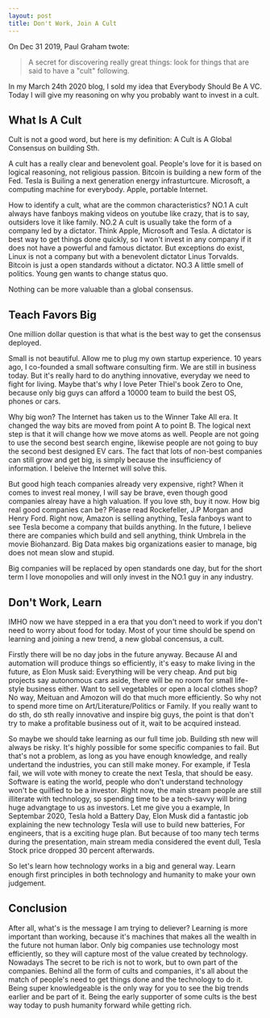 ```yaml
---
layout: post
title: Don't Work, Join A Cult
---
```


On Dec 31 2019, Paul Graham twote:

> A secret for discovering really great things: look for things that are said to have a "cult" following. 

In my March 24th 2020 blog, I sold my idea that Everybody Should Be A VC. Today I will give my reasoning on why you probably want to invest in a cult.

## What Is A Cult

Cult is not a good word, but here is my definition: A Cult is A Global Consensus on building Sth.

A cult has a really clear and benevolent goal. People's love for it is based on logical reasoning, not religious passion. Bitcoin is building a new form of the Fed. Tesla is Builing a next generation energy infrasturtcure. Microsoft, a computing machine for everybody. Apple, portable Internet.

How to identify a cult, what are the common characteristics? NO.1 A cult always have fanboys making videos on youtube like crazy, that is to say, outsiders love it like family. NO.2 A cult is usually take the form of a company led by a dictator. Think Apple, Microsoft and Tesla. A dictator is best way to get things done quickly, so I won't invest in any company if it does not have a powerful and famous dictator. But exceptions do exist, Linux is not a company but with a benevolent dictator Linus Torvalds. Bitcoin is just a open standards without a dictator. NO.3 A little smell of politics. Young gen wants to change status quo.

Nothing can be more valuable than a global consensus.

## Teach Favors Big

One million dollar question is that what is the best way to get the consensus deployed.

Small is not beautiful. Allow me to plug my own startup experience. 10 years ago, I co-founded a small software consulting firm. We are still in business today. But it's really hard to do anything innovative, everyday we need to fight for living. Maybe that's why I love Peter Thiel's book Zero to One, because only big guys can afford a 10000 team to build the best OS, phones or cars. 

Why big won? The Internet has taken us to the Winner Take All era. It changed the way bits are moved from point A to point B. The logical next step is that it will change how we move atoms as well. People are not going to use the second best search engine, likewise people are not going to buy the second best designed EV cars. The fact that lots of non-best companies can still grow and get big, is simply because the insufficiency of information. I beleive the Internet will solve this. 

But good high teach companies already very expensive, right? When it comes to invest real money, I will say be brave, even though good companies alreay have a high valuation. If you love sth, buy it now. How big real good companies can be? Please read Rockefeller, J.P Morgan and Henry Ford. Right now, Amazon is selling anything, Tesla fanboys want to see Tesla become a company that builds anything. In the future, I believe there are companies which build and sell anything, think Umbrela in the movie Biohanzard. Big Data makes big organizations easier to manage, big does not mean slow and stupid. 

Big companies will be replaced by open standards one day, but for the short term I love monopolies and will only invest in the NO.1 guy in any industry.

## Don't Work, Learn

IMHO now we have stepped in a era that you don't need to work if you don't need to worry about food for today. Most of your time should be spend on learning and joining a new trend, a new global concensus, a cult.

Firstly there will be no day jobs in the future anyway. Because AI and automation will produce things so efficiently, it's easy to make living in the future, as Elon Musk said: Everything will be very cheap. And put big projects say autonomous cars aside, there will be no room for small life-style business either. Want to sell vegetables or open a local clothes shop? No way, Meituan and Amozon will do that much more efficiently. So why not to spend more time on Art/Literature/Politics or Family. If you really want to do sth, do sth really innovative and inspire big guys, the point is that don't try to make a profitable business out of it, wait to be acquired instead.
 
So maybe we should take learning as our full time job. Building sth new will always be risky. It's highly possible for some specific companies to fail. But that's not a problem, as long as you have enough knowledge, and really undertand the industries, you can still make money. For example, if Tesla fail, we will vote with money to create the next Tesla, that should be easy. Software is eating the world, people who don't understand technology won't be quilfied to be a investor. Right now, the main stream people are still illiterate with technology, so spending time to be a tech-savvy will bring huge advangtage to us as investors. Let me give you a example, In Septembar 2020, Tesla hold a Battery Day, Elon Musk did a fantastic job explaining the new technology Tesla will use to build new batteries, For engineers, that is a exciting huge plan. But because of too many tech terms during the presentation, main stream media considered the event dull, Tesla Stock price dropped 30 percent afterwards. 

So let's learn how technology works in a big and general way. Learn enough first principles in both technology and humanity to make your own judgement.

## Conclusion

After all, what's is the message I am trying to deliever? Learning is more important than working, because it's machines that makes all the wealth in the future not human labor. Only big companies use technology most efficiently, so they will capture most of the value created by technology. Nowadays The secret to be rich is not to work, but to own part of the companies. Behind all the form of cults and companies, it's all about the match of people's need to get things done and the technology to do it. Being super knowledgeable is the only way for you to see the big trends earlier and be part of it. Being the early supporter of some cults is the best way today to push humanity forward while getting rich.

